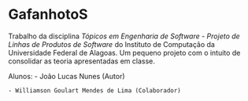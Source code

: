 GafanhotoS
==========

Trabalho da disciplina *Tópicos em Engenharia de Software - Projeto de Linhas de Produtos de Software* do Instituto de Computação da Universidade Federal de Alagoas. Um pequeno projeto com o intuito de consolidar as teoria apresentadas em classe.

Alunos:
	- João Lucas Nunes (Autor)

	- Williamson Goulart Mendes de Lima (Colaborador)
